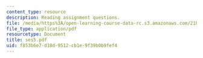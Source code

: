 ```yaml
---
content_type: resource
description: Reading assignment questions.
file: /media/https%3A/open-learning-course-data-rc.s3.amazonaws.com/21h-601-islam-the-middle-east-and-the-west-fall-2006/f853b6e7d18d9512cb1e9f39b0b9fef4_ses5.pdf
file_type: application/pdf
resourcetype: Document
title: ses5.pdf
uid: f853b6e7-d18d-9512-cb1e-9f39b0b9fef4
---
```

